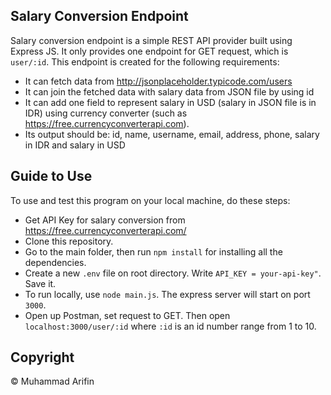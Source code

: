 ## Salary Conversion Endpoint

Salary conversion endpoint is a simple REST API provider built using Express JS. It only provides one endpoint for GET request, which is `user/:id`. This endpoint is created for the following requirements:

- It can fetch data from http://jsonplaceholder.typicode.com/users
- It can join the fetched data with salary data from JSON file by using id
- It can add one field to represent salary in USD (salary in JSON file is in IDR) using currency converter (such as https://free.currencyconverterapi.com).
- Its output should be: id, name, username, email, address, phone, salary
  in IDR and salary in USD

## Guide to Use

To use and test this program on your local machine, do these steps:

- Get API Key for salary conversion from https://free.currencyconverterapi.com/
- Clone this repository.
- Go to the main folder, then run `npm install` for installing all the dependencies.
- Create a new `.env` file on root directory. Write `API_KEY = your-api-key"`. Save it.
- To run locally, use `node main.js`. The express server will start on port `3000`.
- Open up Postman, set request to GET. Then open `localhost:3000/user/:id` where `:id` is an id number range from 1 to 10.

## Copyright

&copy; Muhammad Arifin
